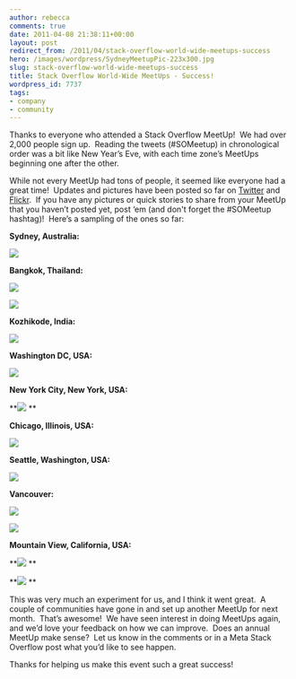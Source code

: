 ```yaml
---
author: rebecca
comments: true
date: 2011-04-08 21:38:11+00:00
layout: post
redirect_from: /2011/04/stack-overflow-world-wide-meetups-success
hero: /images/wordpress/SydneyMeetupPic-223x300.jpg
slug: stack-overflow-world-wide-meetups-success
title: Stack Overflow World-Wide MeetUps - Success!
wordpress_id: 7737
tags:
- company
- community
---
```


Thanks to everyone who attended a Stack Overflow MeetUp!  We had over 2,000 people sign up.  Reading the tweets (#SOMeetup) in chronological order was a bit like New Year’s Eve, with each time zone’s MeetUps beginning one after the other.

While not every MeetUp had tons of people, it seemed like everyone had a great time!  Updates and pictures have been posted so far on [Twitter](http://twitter.com/#search?q=%23someetup) and [Flickr](http://www.flickr.com/search/?q=someetup).  If you have any pictures or quick stories to share from your MeetUp that you haven’t posted yet, post ‘em (and don't forget the #SOMeetup hashtag)!  Here’s a sampling of the ones so far:

**Sydney, Australia:**

[![](/blog/images/wordpress/SydneyMeetupPic-223x300.jpg)](/blog/images/wordpress/SydneyMeetupPic.jpg)

**Bangkok, Thailand:**

[![](/blog/images/wordpress/BangkokMeetUpPic-300x200.jpg)](/blog/images/wordpress/BangkokMeetUpPic.jpg)

[](/blog/images/wordpress/BangkokMeetUpPic.jpg)[![](/blog/images/wordpress/BangkokMeetUpPic2-199x300.jpg)](/blog/images/wordpress/BangkokMeetUpPic2.jpg)

**Kozhikode, India:**

[![](/blog/images/wordpress/KozhikodeMeetupPic-300x168.jpg)](/blog/images/wordpress/KozhikodeMeetupPic.jpg)

**Washington DC, USA:**

**[![](/blog/images/wordpress/DCMeetupTweet.png)](/blog/images/wordpress/DCMeetupTweet.png)**

**New York City, New York, USA:**

**[![](/blog/images/wordpress/NYCMeetUpPic-300x225.jpg)](/blog/images/wordpress/NYCMeetUpPic.jpg)
**

**Chicago, Illinois, USA:**

[![](/blog/images/wordpress/ChicagoMeetupTweet.png)](/blog/images/wordpress/ChicagoMeetupTweet.png)

**Seattle, Washington, USA:**

[![](/blog/images/wordpress/SeattleMeetUpPic-300x225.jpg)](/blog/images/wordpress/SeattleMeetUpPic.jpg)

**Vancouver:**

[![](/blog/images/wordpress/VancouverMeetUpPic-224x300.jpg)](/blog/images/wordpress/VancouverMeetUpPic.jpg)

[![](/blog/images/wordpress/VancouverMeetUpTweet.png)](/blog/images/wordpress/VancouverMeetUpTweet.png)

**Mountain View, California, USA:**

**[![](/blog/images/wordpress/MountainViewMeetUpPic-300x224.jpg)](/blog/images/wordpress/MountainViewMeetUpPic.jpg)
**

**[![](/blog/images/wordpress/MountainViewMeetupTweet.png)](/blog/images/wordpress/MountainViewMeetupTweet.png)
**

This was very much an experiment for us, and I think it went great.  A couple of communities have gone in and set up another MeetUp for next month.  That’s awesome!  We have seen interest in doing MeetUps again, and we’d love your feedback on how we can improve.  Does an annual MeetUp make sense?  Let us know in the comments or in a Meta Stack Overflow post what you’d like to see happen.

Thanks for helping us make this event such a great success!


